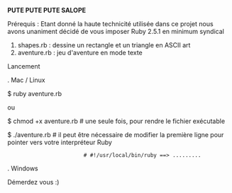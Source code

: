 **PUTE PUTE PUTE SALOPE**

Prérequis :
Etant donné la haute technicité utilisée dans ce projet nous avons unaniment décidé de vous imposer Ruby 2.5.1 en minimum syndical

1. shapes.rb : dessine un rectangle et un triangle en ASCII art
2. aventure.rb : jeu d'aventure en mode texte

Lancement

. Mac / Linux

  $ ruby aventure.rb

ou

  $ chmod +x aventure.rb    # une seule fois, pour rendre le fichier exécutable

  $ ./aventure.rb           # il peut être nécessaire de modifier la première ligne pour pointer vers votre interpréteur Ruby

                            # #!/usr/local/bin/ruby ==> .........
. Windows

Démerdez vous :)
